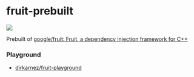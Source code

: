 fruit-prebuilt
==============
![](https://github.com/dirkarnez/fruit-prebuilt/actions/workflows/build.yml/badge.svg)

Prebuilt of [google/fruit: Fruit, a dependency injection framework for C++](https://github.com/google/fruit)

### Playground
- [dirkarnez/fruit-playground](https://github.com/dirkarnez/fruit-playground)